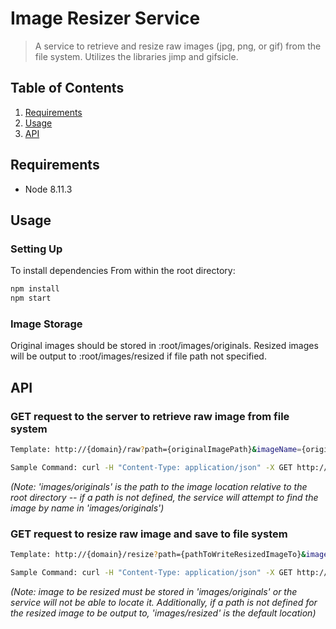
# Image Resizer Service

> A service to retrieve and resize raw images (jpg, png, or gif) from the file system. Utilizes the libraries jimp and gifsicle.

## Table of Contents

1. [Requirements](#requirements)
2. [Usage](#Usage)
3. [API](#API)

## Requirements
- Node 8.11.3

## Usage

### Setting Up

To install dependencies
From within the root directory:

```sh
npm install
npm start
```
### Image Storage

Original images should be stored in :root/images/originals.
Resized images will be output to :root/images/resized if file path not specified.

## API

### GET request to the server to retrieve raw image from file system
```sh
Template: http://{domain}/raw?path={originalImagePath}&imageName={originalImage.png/jpg/gif}
```
```sh
Sample Command: curl -H "Content-Type: application/json" -X GET http://localhost:3000/raw?path=images/originals&imageName=octocat.gif
```
_(Note: 'images/originals' is the path to the image location relative to the root directory -- if a path is not defined, the service will attempt to find the image by name in 'images/originals')_

### GET request to resize raw image and save to file system
```sh
Template: http://{domain}/resize?path={pathToWriteResizedImageTo}&imageName={originalImage.png/jpg/gif}&width={pxValue}&height={pxValue}
```
```sh
Sample Command: curl -H "Content-Type: application/json" -X GET http://localhost:3000/resize?path=images/resized&imageName=octocat.gif&width=500&height=500
```
_(Note: image to be resized must be stored in 'images/originals' or the service will not be able to locate it. Additionally, if a path is not defined for the resized image to be output to, 'images/resized' is the default location)_
